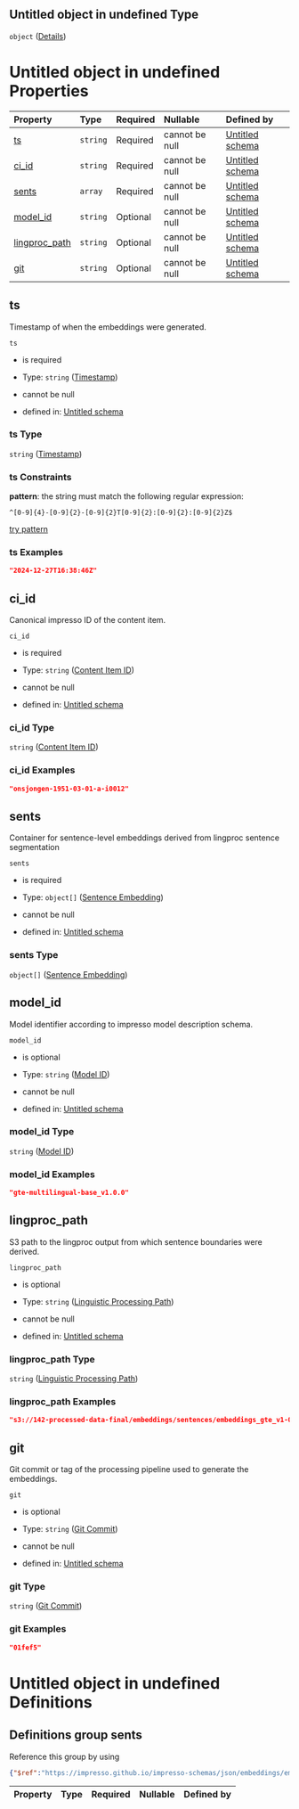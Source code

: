 ## Untitled object in undefined Type

`object` ([Details](embeddings-sentence.md))

# Untitled object in undefined Properties

| Property                         | Type     | Required | Nullable       | Defined by                                                                                                                                                                                              |
| :------------------------------- | :------- | :------- | :------------- | :------------------------------------------------------------------------------------------------------------------------------------------------------------------------------------------------------ |
| [ts](#ts)                        | `string` | Required | cannot be null | [Untitled schema](embeddings-sentence-properties-timestamp.md "#/properties/ts#/properties/ts")                                                                                                         |
| [ci\_id](#ci_id)                 | `string` | Required | cannot be null | [Untitled schema](embeddings-sentence-properties-content-item-id.md "#/properties/ci_id#/properties/ci_id")                                                                                             |
| [sents](#sents)                  | `array`  | Required | cannot be null | [Untitled schema](embeddings-sentence-properties-sentence-embeddings.md "https://impresso.github.io/impresso-schemas/json/embeddings/embeddings-sentence.schema.json#/properties/sents")                |
| [model\_id](#model_id)           | `string` | Optional | cannot be null | [Untitled schema](embeddings-sentence-properties-model-id.md "https://impresso.github.io/impresso-schemas/json/embeddings/embeddings-sentence.schema.json#/properties/model_id")                        |
| [lingproc\_path](#lingproc_path) | `string` | Optional | cannot be null | [Untitled schema](embeddings-sentence-properties-linguistic-processing-path.md "https://impresso.github.io/impresso-schemas/json/embeddings/embeddings-sentence.schema.json#/properties/lingproc_path") |
| [git](#git)                      | `string` | Optional | cannot be null | [Untitled schema](embeddings-sentence-properties-git-commit.md "https://impresso.github.io/impresso-schemas/json/embeddings/embeddings-sentence.schema.json#/properties/git")                           |

## ts

Timestamp of when the embeddings were generated.

`ts`

*   is required

*   Type: `string` ([Timestamp](embeddings-sentence-properties-timestamp.md))

*   cannot be null

*   defined in: [Untitled schema](embeddings-sentence-properties-timestamp.md "#/properties/ts#/properties/ts")

### ts Type

`string` ([Timestamp](embeddings-sentence-properties-timestamp.md))

### ts Constraints

**pattern**: the string must match the following regular expression:&#x20;

```regexp
^[0-9]{4}-[0-9]{2}-[0-9]{2}T[0-9]{2}:[0-9]{2}:[0-9]{2}Z$
```

[try pattern](https://regexr.com/?expression=%5E%5B0-9%5D%7B4%7D-%5B0-9%5D%7B2%7D-%5B0-9%5D%7B2%7DT%5B0-9%5D%7B2%7D%3A%5B0-9%5D%7B2%7D%3A%5B0-9%5D%7B2%7DZ%24 "try regular expression with regexr.com")

### ts Examples

```json
"2024-12-27T16:38:46Z"
```

## ci\_id

Canonical impresso ID of the content item.

`ci_id`

*   is required

*   Type: `string` ([Content Item ID](embeddings-sentence-properties-content-item-id.md))

*   cannot be null

*   defined in: [Untitled schema](embeddings-sentence-properties-content-item-id.md "#/properties/ci_id#/properties/ci_id")

### ci\_id Type

`string` ([Content Item ID](embeddings-sentence-properties-content-item-id.md))

### ci\_id Examples

```json
"onsjongen-1951-03-01-a-i0012"
```

## sents

Container for sentence-level embeddings derived from lingproc sentence segmentation

`sents`

*   is required

*   Type: `object[]` ([Sentence Embedding](embeddings-sentence-definitions-sentence-embeddings-sentence-embedding.md))

*   cannot be null

*   defined in: [Untitled schema](embeddings-sentence-properties-sentence-embeddings.md "https://impresso.github.io/impresso-schemas/json/embeddings/embeddings-sentence.schema.json#/properties/sents")

### sents Type

`object[]` ([Sentence Embedding](embeddings-sentence-definitions-sentence-embeddings-sentence-embedding.md))

## model\_id

Model identifier according to impresso model description schema.

`model_id`

*   is optional

*   Type: `string` ([Model ID](embeddings-sentence-properties-model-id.md))

*   cannot be null

*   defined in: [Untitled schema](embeddings-sentence-properties-model-id.md "https://impresso.github.io/impresso-schemas/json/embeddings/embeddings-sentence.schema.json#/properties/model_id")

### model\_id Type

`string` ([Model ID](embeddings-sentence-properties-model-id.md))

### model\_id Examples

```json
"gte-multilingual-base_v1.0.0"
```

## lingproc\_path

S3 path to the lingproc output from which sentence boundaries were derived.

`lingproc_path`

*   is optional

*   Type: `string` ([Linguistic Processing Path](embeddings-sentence-properties-linguistic-processing-path.md))

*   cannot be null

*   defined in: [Untitled schema](embeddings-sentence-properties-linguistic-processing-path.md "https://impresso.github.io/impresso-schemas/json/embeddings/embeddings-sentence.schema.json#/properties/lingproc_path")

### lingproc\_path Type

`string` ([Linguistic Processing Path](embeddings-sentence-properties-linguistic-processing-path.md))

### lingproc\_path Examples

```json
"s3://142-processed-data-final/embeddings/sentences/embeddings_gte_v1-0-0/onsjongen/onsjongen-1951-sentence-embeddings.jsonl.bz2"
```

## git

Git commit or tag of the processing pipeline used to generate the embeddings.

`git`

*   is optional

*   Type: `string` ([Git Commit](embeddings-sentence-properties-git-commit.md))

*   cannot be null

*   defined in: [Untitled schema](embeddings-sentence-properties-git-commit.md "https://impresso.github.io/impresso-schemas/json/embeddings/embeddings-sentence.schema.json#/properties/git")

### git Type

`string` ([Git Commit](embeddings-sentence-properties-git-commit.md))

### git Examples

```json
"01fef5"
```

# Untitled object in undefined Definitions

## Definitions group sents

Reference this group by using

```json
{"$ref":"https://impresso.github.io/impresso-schemas/json/embeddings/embeddings-sentence.schema.json#/definitions/sents"}
```

| Property | Type | Required | Nullable | Defined by |
| :------- | :--- | :------- | :------- | :--------- |

